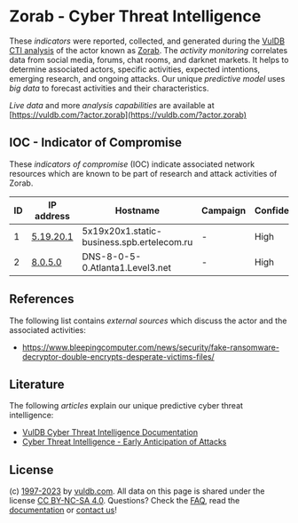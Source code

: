 # Zorab - Cyber Threat Intelligence

These _indicators_ were reported, collected, and generated during the [VulDB CTI analysis](https://vuldb.com/?kb.cti) of the actor known as [Zorab](https://vuldb.com/?actor.zorab). The _activity monitoring_ correlates data from social media, forums, chat rooms, and darknet markets. It helps to determine associated actors, specific activities, expected intentions, emerging research, and ongoing attacks. Our unique _predictive model_ uses _big data_ to forecast activities and their characteristics.

_Live data_ and more _analysis capabilities_ are available at [https://vuldb.com/?actor.zorab](https://vuldb.com/?actor.zorab)

## IOC - Indicator of Compromise

These _indicators of compromise_ (IOC) indicate associated network resources which are known to be part of research and attack activities of Zorab.

ID | IP address | Hostname | Campaign | Confidence
-- | ---------- | -------- | -------- | ----------
1 | [5.19.20.1](https://vuldb.com/?ip.5.19.20.1) | 5x19x20x1.static-business.spb.ertelecom.ru | - | High
2 | [8.0.5.0](https://vuldb.com/?ip.8.0.5.0) | DNS-8-0-5-0.Atlanta1.Level3.net | - | High

## References

The following list contains _external sources_ which discuss the actor and the associated activities:

* https://www.bleepingcomputer.com/news/security/fake-ransomware-decryptor-double-encrypts-desperate-victims-files/

## Literature

The following _articles_ explain our unique predictive cyber threat intelligence:

* [VulDB Cyber Threat Intelligence Documentation](https://vuldb.com/?kb.cti)
* [Cyber Threat Intelligence - Early Anticipation of Attacks](https://www.scip.ch/en/?labs.20201022)

## License

(c) [1997-2023](https://vuldb.com/?kb.changelog) by [vuldb.com](https://vuldb.com/?kb.about). All data on this page is shared under the license [CC BY-NC-SA 4.0](https://creativecommons.org/licenses/by-nc-sa/4.0/). Questions? Check the [FAQ](https://vuldb.com/?kb.faq), read the [documentation](https://vuldb.com/?kb) or [contact us](https://vuldb.com/?contact)!
